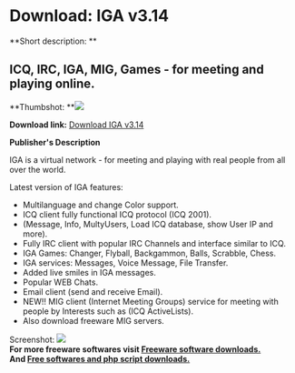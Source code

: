 # Download: IGA v3.14

**Short description: **

## ICQ, IRC, IGA, MIG, Games - for meeting and playing online.

  
**Thumbshot: **![](http://www.freewarefiles.com/screenshot/iga_md.gif)   
  
**Download link:** [Download IGA v3.14](http://freesoftwares.boysofts.com/IGA-V_program_2281.html)  
  

**Publisher's Description**  
  

IGA is a virtual network - for meeting and playing with real people from all
over the world.

Latest version of IGA features:

  * Multilanguage and change Color support. 
  * ICQ client fully functional ICQ protocol (ICQ 2001). 
  * (Message, Info, MultyUsers, Load ICQ database, show User IP and more). 
  * Fully IRC client with popular IRC Channels and interface similar to ICQ. 
  * IGA Games: Changer, Flyball, Backgammon, Balls, Scrabble, Chess. 
  * IGA services: Messages, Voice Message, File Transfer. 
  * Added live smiles in IGA messages. 
  * Popular WEB Chats. 
  * Email client (send and receive Email). 
  * NEW!! MIG client (Internet Meeting Groups) service for meeting with people by Interests such as (ICQ ActiveLists). 
  * Also download freeware MIG servers. 

  
  
Screenshot: ![](http://www.freewarefiles.com/screenshot/iga.gif)  
**For more freeware softwares visit [Freeware software downloads.](http://freesoftwares.boysofts.com/)**   
**And [Free softwares and php script downloads.](http://www.boysofts.com/)**

